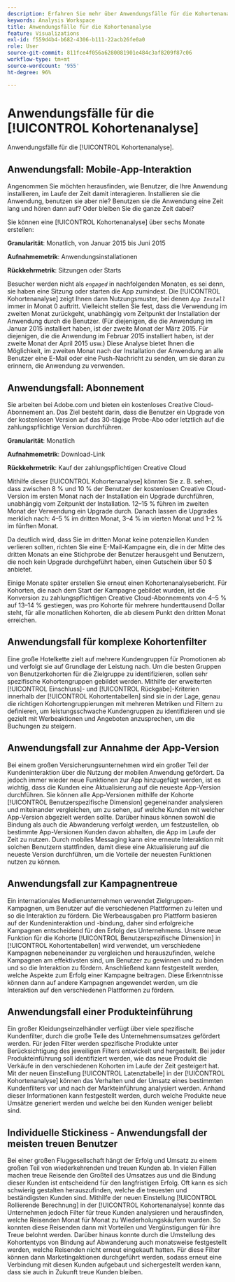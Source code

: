 ```yaml
---
description: Erfahren Sie mehr über Anwendungsfälle für die Kohortenanalyse.
keywords: Analysis Workspace
title: Anwendungsfälle für die Kohortenanalyse
feature: Visualizations
exl-id: f559d4b4-b682-4306-b111-22acb26fe0a0
role: User
source-git-commit: 811fce4f056a6280081901e484c3af8209f87c06
workflow-type: tm+mt
source-wordcount: '955'
ht-degree: 96%

---
```


# Anwendungsfälle für die [!UICONTROL Kohortenanalyse]

Anwendungsfälle für die [!UICONTROL Kohortenanalyse].

## Anwendungsfall: Mobile-App-Interaktion

Angenommen Sie möchten herausfinden, wie Benutzer, die Ihre Anwendung installieren, im Laufe der Zeit damit interagieren. Installieren sie die Anwendung, benutzen sie aber nie? Benutzen sie die Anwendung eine Zeit lang und hören dann auf? Oder bleiben Sie die ganze Zeit dabei?

Sie können eine [!UICONTROL Kohortenanalyse] über sechs Monate erstellen:

**Granularität**: Monatlich, von Januar 2015 bis Juni 2015

**Aufnahmemetrik**: Anwendungsinstallationen

**Rückkehrmetrik**: Sitzungen oder Starts

Besucher werden nicht als *`engaged`* in nachfolgenden Monaten, es sei denn, sie haben eine Sitzung oder starten die App zumindest. Die [!UICONTROL Kohortenanalyse] zeigt Ihnen dann Nutzungsmuster, bei denen *`App Install`* immer in Monat 0 auftritt. Vielleicht stellen Sie fest, dass die Verwendung im zweiten Monat zurückgeht, unabhängig vom Zeitpunkt der Installation der Anwendung durch die Benutzer. (Für diejenigen, die die Anwendung im Januar 2015 installiert haben, ist der zweite Monat der März 2015. Für diejenigen, die die Anwendung im Februar 2015 installiert haben, ist der zweite Monat der April 2015 usw.) Diese Analyse bietet Ihnen die Möglichkeit, im zweiten Monat nach der Installation der Anwendung an alle Benutzer eine E-Mail oder eine Push-Nachricht zu senden, um sie daran zu erinnern, die Anwendung zu verwenden.

## Anwendungsfall: Abonnement

Sie arbeiten bei Adobe.com und bieten ein kostenloses Creative Cloud-Abonnement an. Das Ziel besteht darin, dass die Benutzer ein Upgrade von der kostenlosen Version auf das 30-tägige Probe-Abo oder letztlich auf die zahlungspflichtige Version durchführen.

**Granularität**: Monatlich

**Aufnahmemetrik**: Download-Link

**Rückkehrmetrik**: Kauf der zahlungspflichtigen Creative Cloud

Mithilfe dieser [!UICONTROL Kohortenanalyse] könnten Sie z. B. sehen, dass zwischen 8 % und 10 % der Benutzer der kostenlosen Creative Cloud-Version im ersten Monat nach der Installation ein Upgrade durchführen, unabhängig vom Zeitpunkt der Installation. 12–15 % führen im zweiten Monat der Verwendung ein Upgrade durch. Danach lassen die Upgrades merklich nach: 4–5 % im dritten Monat, 3–4 % im vierten Monat und 1–2 % im fünften Monat.

Da deutlich wird, dass Sie im dritten Monat keine potenziellen Kunden verlieren sollten, richten Sie eine E-Mail-Kampagne ein, die in der Mitte des dritten Monats an eine Stichprobe der Benutzer herausgeht und Benutzern, die noch kein Upgrade durchgeführt haben, einen Gutschein über 50 $ anbietet.

Einige Monate später erstellen Sie erneut einen Kohortenanalysebericht. Für Kohorten, die nach dem Start der Kampagne gebildet wurden, ist die Konversion zu zahlungspflichtigen Creative Cloud-Abonnements von 4–5 % auf 13–14 % gestiegen, was pro Kohorte für mehrere hunderttausend Dollar steht, für alle monatlichen Kohorten, die ab diesem Punkt den dritten Monat erreichen.

## Anwendungsfall für komplexe Kohortenfilter

Eine große Hotelkette zielt auf mehrere Kundengruppen für Promotionen ab und verfolgt sie auf Grundlage der Leistung nach. Um die besten Gruppen von Benutzerkohorten für die Zielgruppe zu identifizieren, sollen sehr spezifische Kohortengruppen gebildet werden. Mithilfe der erweiterten [!UICONTROL Einschluss]- und [!UICONTROL Rückgabe]-Kriterien innerhalb der [!UICONTROL Kohortentabellen] sind sie in der Lage, genau die richtigen Kohortengruppierungen mit mehreren Metriken und Filtern zu definieren, um leistungsschwache Kundengruppen zu identifizieren und sie gezielt mit Werbeaktionen und Angeboten anzusprechen, um die Buchungen zu steigern.

## Anwendungsfall zur Annahme der App-Version

Bei einem großen Versicherungsunternehmen wird ein großer Teil der Kundeninteraktion über die Nutzung der mobilen Anwendung gefördert. Da jedoch immer wieder neue Funktionen zur App hinzugefügt werden, ist es wichtig, dass die Kunden eine Aktualisierung auf die neueste App-Version durchführen. Sie können alle App-Versionen mithilfe der Kohorte [!UICONTROL Benutzerspezifische Dimension] gegeneinander analysieren und miteinander vergleichen, um zu sehen, auf welche Kunden mit welcher App-Version abgezielt werden sollte. Darüber hinaus können sowohl die Bindung als auch die Abwanderung verfolgt werden, um festzustellen, ob bestimmte App-Versionen Kunden davon abhalten, die App im Laufe der Zeit zu nutzen. Durch mobiles Messaging kann eine erneute Interaktion mit solchen Benutzern stattfinden, damit diese eine Aktualisierung auf die neueste Version durchführen, um die Vorteile der neuesten Funktionen nutzen zu können.

## Anwendungsfall zur Kampagnentreue

Ein internationales Medienunternehmen verwendet Zielgruppen-Kampagnen, um Benutzer auf die verschiedenen Plattformen zu leiten und so die Interaktion zu fördern. Die Werbeausgaben pro Plattform basieren auf der Kundeninteraktion und -bindung, daher sind erfolgreiche Kampagnen entscheidend für den Erfolg des Unternehmens. Unsere neue Funktion für die Kohorte [!UICONTROL Benutzerspezifische Dimension] in [!UICONTROL Kohortentabellen] wird verwendet, um verschiedene Kampagnen nebeneinander zu vergleichen und herauszufinden, welche Kampagnen am effektivsten sind, um Benutzer zu gewinnen und zu binden und so die Interaktion zu fördern. Anschließend kann festgestellt werden, welche Aspekte zum Erfolg einer Kampagne beitragen. Diese Erkenntnisse können dann auf andere Kampagnen angewendet werden, um die Interaktion auf den verschiedenen Plattformen zu fördern.

## Anwendungsfall einer Produkteinführung

Ein großer Kleidungseinzelhändler verfügt über viele spezifische Kundenfilter, durch die große Teile des Unternehmensumsatzes gefördert werden. Für jeden Filter werden spezifische Produkte unter Berücksichtigung des jeweiligen Filters entwickelt und hergestellt. Bei jeder Produkteinführung soll identifiziert werden, wie das neue Produkt die Verkäufe in den verschiedenen Kohorten im Laufe der Zeit gesteigert hat. Mit der neuen Einstellung [!UICONTROL Latenztabelle] in der [!UICONTROL Kohortenanalyse] können das Verhalten und der Umsatz eines bestimmten Kundenfilters vor und nach der Markteinführung analysiert werden. Anhand dieser Informationen kann festgestellt werden, durch welche Produkte neue Umsätze generiert werden und welche bei den Kunden weniger beliebt sind.

## Individuelle Stickiness - Anwendungsfall der meisten treuen Benutzer

Bei einer großen Fluggesellschaft hängt der Erfolg und Umsatz zu einem großen Teil von wiederkehrenden und treuen Kunden ab. In vielen Fällen machen treue Reisende den Großteil des Umsatzes aus und die Bindung dieser Kunden ist entscheidend für den langfristigen Erfolg. Oft kann es sich schwierig gestalten herauszufinden, welche die treuesten und beständigsten Kunden sind. Mithilfe der neuen Einstellung [!UICONTROL Rollierende Berechnung] in der [!UICONTROL Kohortenanalyse] konnte das Unternehmen jedoch Filter für treue Kunden analysieren und herausfinden, welche Reisenden Monat für Monat zu Wiederholungskäufern wurden. So konnten diese Reisenden dann mit Vorteilen und Vergünstigungen für ihre Treue belohnt werden. Darüber hinaus konnte durch die Umstellung des Kohortentyps von Bindung auf Abwanderung auch monatsweise festgestellt werden, welche Reisenden nicht erneut eingekauft hatten. Für diese Filter können dann Marketingaktionen durchgeführt werden, sodass erneut eine Verbindung mit diesen Kunden aufgebaut und sichergestellt werden kann, dass sie auch in Zukunft treue Kunden bleiben.
